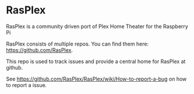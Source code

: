 RasPlex
=======

RasPlex is a community driven port of Plex Home Theater for the Raspberry Pi


RasPlex consists of multiple repos. You can find them here: https://github.com/RasPlex.

This repo is used to track issues and provide a central home for RasPlex at github.

See https://github.com/RasPlex/RasPlex/wiki/How-to-report-a-bug on how to report a issue.
